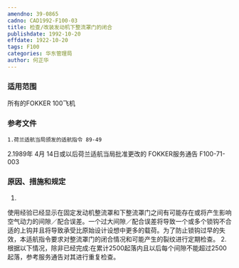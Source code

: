 ```yaml
---
amendno: 39-0865
cadno: CAD1992-F100-03
title: 检查/改装发动机下整流罩门的闭合
publishdate: 1992-10-20
effdate: 1922-10-20
tags: F100
categories: 华东管理局
author: 何正华
---
```


### 适用范围 
所有的FOKKER 100飞机

<!--more-->
### 参考文件
    1.荷兰适航当局颁发的适航指令 89-49 
2.1989年 4月 14日或以后荷兰适航当局批准更改的 FOKKER服务通告 F100-71-003 

### 原因、措施和规定 
1.
使用经验已经显示在固定发动机整流罩和下整流罩门之间有可能存在或将产生影响空气动力的间隙／配合误差。一个过大间隙／配合误差将导致一个或多个锁钩不合适的上钩并且将导致承受比原始设计设想中更多的载荷。为了防止锁钩过早的失效，本适航指令要求对整流罩门的闭合情况和可能产生的裂纹进行定期检查。 
    2.根据以下情况，除非已经完成:在累计2500起落内且以后每个间隙不能超过2500起落，参考服务通告对其进行重复检查。

